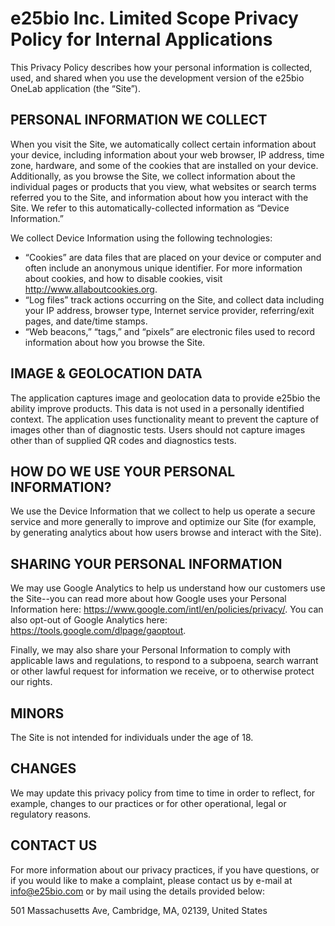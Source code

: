 # e25bio Inc. Limited Scope Privacy Policy for Internal Applications

This Privacy Policy describes how your personal information is collected, used, and shared when you use the development version of the e25bio OneLab application (the “Site”).

## PERSONAL INFORMATION WE COLLECT

When you visit the Site, we automatically collect certain information about your device, including information about your web browser, IP address, time zone, hardware, and some of the cookies that are installed on your device. Additionally, as you browse the Site, we collect information about the individual pages or products that you view, what websites or search terms referred you to the Site, and information about how you interact with the Site. We refer to this automatically-collected information as “Device Information.”

We collect Device Information using the following technologies:

- “Cookies” are data files that are placed on your device or computer and often include an anonymous unique identifier. For more information about cookies, and how to disable cookies, visit http://www.allaboutcookies.org.
- “Log files” track actions occurring on the Site, and collect data including your IP address, browser type, Internet service provider, referring/exit pages, and date/time stamps.
- “Web beacons,” “tags,” and “pixels” are electronic files used to record information about how you browse the Site.

## IMAGE & GEOLOCATION DATA
The application captures image and geolocation data to provide e25bio the ability improve products. This data is not used in a personally identified context. The application uses functionality meant to prevent the capture of images other than of diagnostic tests. Users should not capture images other than of supplied QR codes and diagnostics tests.

## HOW DO WE USE YOUR PERSONAL INFORMATION?

We use the Device Information that we collect to help us operate a secure service and more generally to improve and optimize our Site (for example, by generating analytics about how users browse and interact with the Site).

## SHARING YOUR PERSONAL INFORMATION

We may use Google Analytics to help us understand how our customers use the Site--you can read more about how Google uses your Personal Information here:  https://www.google.com/intl/en/policies/privacy/.  You can also opt-out of Google Analytics here:  https://tools.google.com/dlpage/gaoptout.

Finally, we may also share your Personal Information to comply with applicable laws and regulations, to respond to a subpoena, search warrant or other lawful request for information we receive, or to otherwise protect our rights.

## MINORS
The Site is not intended for individuals under the age of 18.

## CHANGES
We may update this privacy policy from time to time in order to reflect, for example, changes to our practices or for other operational, legal or regulatory reasons.

## CONTACT US
For more information about our privacy practices, if you have questions, or if you would like to make a complaint, please contact us by e-mail at info@e25bio.com or by mail using the details provided below:

501 Massachusetts Ave, Cambridge, MA, 02139, United States